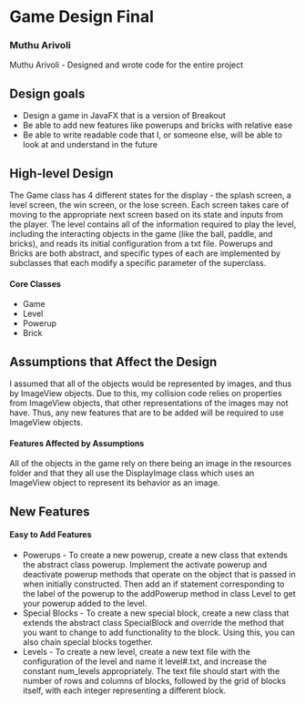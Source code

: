 # Game Design Final
### Muthu Arivoli

Muthu Arivoli - Designed and wrote code for the entire project

## Design goals

* Design a game in JavaFX that is a version of Breakout
* Be able to add new features like powerups and bricks with relative ease
* Be able to write readable code that I, or someone else, will be able to look at and understand in the future


## High-level Design
The Game class has 4 different states for the display - the splash screen, a level screen, the win screen, or the lose screen. Each screen takes care of moving to the appropriate next screen based on its state and inputs from the player. The level contains all of the information required to play the level, including the interacting objects in the game (like the ball, paddle, and bricks), and reads its initial configuration from a txt file. Powerups and Bricks are both abstract, and specific types of each are implemented by subclasses that each modify a specific parameter of the superclass.     
#### Core Classes
* Game
* Level
* Powerup
* Brick

## Assumptions that Affect the Design

I assumed that all of the objects would be represented by images, and thus by ImageView objects. Due to this, my collision code relies on properties from ImageView objects, that other representations of the images may not have. Thus, any new features that are to be added will  be required to use ImageView objects. 

#### Features Affected by Assumptions
All of the objects in the game rely on there being an image in the resources folder and that they all use the DisplayImage class which uses an ImageView object to represent its behavior as an image.

## New Features

#### Easy to Add Features
* Powerups - To create a new powerup, create a new class that extends the abstract class powerup. Implement the activate powerup and deactivate powerup methods that operate on the object that is passed in when initially constructed. Then add an if statement corresponding to the label of the powerup to the addPowerup method in class Level to get your powerup added to the level.
* Special Blocks - To create a new special block, create a new class that extends the abstract class SpecialBlock and override the method that you want to change to add functionality to the block. Using this, you can also chain special blocks together.
* Levels - To create a new level, create a new text file with the configuration of the level and name it level#.txt, and increase the constant num_levels appropriately. The text file should start with the number of rows and columns of blocks, followed by the grid of blocks itself, with each integer representing a different block.
